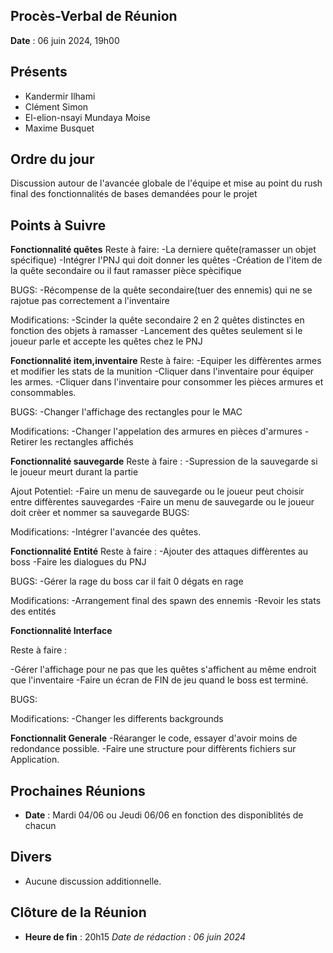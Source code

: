 ## Procès-Verbal de Réunion

**Date** : 06 juin 2024, 19h00

## Présents
- Kandermir Ilhami
- Clément Simon 
- El-elion-nsayi Mundaya Moise
- Maxime Busquet

## Ordre du jour
Discussion autour de l'avancée globale de l'équipe et mise au point du rush final des fonctionnalités de bases demandées pour le projet
## Points à Suivre
**Fonctionnalité quêtes**
Reste à faire: 
-La derniere quête(ramasser un objet spécifique)
-Intégrer l'PNJ qui doit donner les quêtes
-Création de l'item de la quête secondaire ou il faut ramasser pièce spècifique

BUGS: 
-Récompense de la quête secondaire(tuer des ennemis) qui ne se rajotue pas correctement a l'inventaire

Modifications: 
-Scinder la quête secondaire 2 en 2 quêtes distinctes en fonction des objets à ramasser
-Lancement des quêtes seulement si le joueur parle et accepte les quêtes chez le PNJ

**Fonctionnalité item,inventaire**
Reste à faire:
-Equiper les diffèrentes armes et modifier les stats de la munition
-Cliquer dans l'inventaire pour équiper les armes.
-Cliquer dans l'inventaire pour consommer les pièces armures et consommables.

BUGS: 
-Changer l'affichage des rectangles pour le MAC

Modifications:
-Changer l'appelation des armures en pièces d'armures
-Retirer les rectangles affichés

**Fonctionnalité sauvegarde**
Reste à faire :
-Supression de la sauvegarde si le joueur meurt durant la partie

Ajout Potentiel:
-Faire un menu de sauvegarde ou le joueur peut choisir entre diffèrentes sauvegardes
-Faire un menu de sauvegarde ou le joueur doit crèer et nommer sa sauvegarde
BUGS: 

Modifications: 
-Intégrer l'avancée des quêtes.

**Fonctionnalité Entité**
Reste à faire :
-Ajouter des attaques diffèrentes au boss
-Faire les dialogues du PNJ

BUGS:
-Gérer la rage du boss car il fait 0 dégats en rage

Modifications: 
-Arrangement final des spawn des ennemis
-Revoir les stats des entités

**Fonctionnalité Interface**

Reste à faire :

-Gérer l'affichage  pour ne pas que les quêtes s'affichent au même endroit que l'inventaire
-Faire un écran de FIN de jeu quand le boss est terminé.

BUGS: 

Modifications: 
-Changer les differents backgrounds 


**Fonctionnalit Generale**
-Réaranger le code, essayer d'avoir moins de redondance possible. 
-Faire une structure pour diffèrents fichiers sur Application.

## Prochaines Réunions
- **Date** : Mardi 04/06 ou Jeudi 06/06 en fonction des disponiblités de chacun

## Divers
- Aucune discussion additionnelle.

## Clôture de la Réunion
- **Heure de fin** : 20h15
*Date de rédaction : 06 juin 2024*